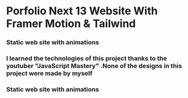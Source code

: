 # Porfolio Next 13 Website With Framer Motion & Tailwind

### Static web site with animations

### I learned the technologies of this project thanks to the youtuber "JavaScript Mastery" .None of the designs in this project were made by myself

### Static web site with animations
